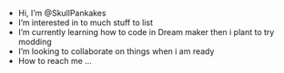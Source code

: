 - Hi, I’m @SkullPankakes
- I’m interested in to much stuff to list
- I’m currently learning how to code in Dream maker then i plant to try modding
- I’m looking to collaborate on things when i am ready
- How to reach me ...

<!---
SkullPankakes/SkullPankakes is a ✨ special ✨ repository because its `README.md` (this file) appears on your GitHub profile.
You can click the Preview link to take a look at your changes.
--->
